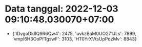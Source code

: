 # Data tanggal: 2022-12-03 09:10:48.030070+07:00

* {'IDvgoDkIIQ9R6Qw4': 2475, 'uvkzBaM0UO271JLs': 7899, 'vmpI6H3OoPfTgswF': 3103, 'HT0YrXVtsUpPqzMv': 8843}
